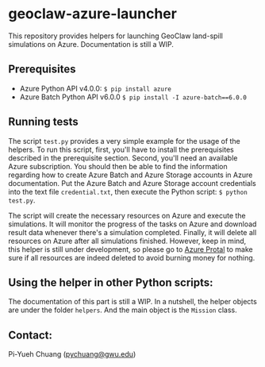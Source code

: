 # geoclaw-azure-launcher

This repository provides helpers for launching GeoClaw land-spill simulations on Azure.
Documentation is still a WIP.

## Prerequisites

* Azure Python API v4.0.0: `$ pip install azure`
* Azure Batch Python API v6.0.0 `$ pip install -I azure-batch==6.0.0`

## Running tests

The script `test.py` provides a very simple example for the usage of the helpers.
To run this script, first, you'll have to install the prerequisites described in the prerequisite section.
Second, you'll need an available Azure subscription.
You should then be able to find the information regarding how to create Azure Batch and Azure Storage accounts in Azure documentation.
Put the Azure Batch and Azure Storage account credentials into the text file `credential.txt`, then execute the Python script: `$ python test.py`.

The script will create the necessary resources on Azure and execute the simulations.
It will monitor the progress of the tasks on Azure and download result data whenever there's a simulation completed.
Finally, it will delete all resources on Azure after all simulations finished.
However, keep in mind, this helper is still under development, so please go to [Azure Protal](https://portal.azure.com) to make sure if all resources are indeed deleted to avoid burning money for nothing.

## Using the helper in other Python scripts:

The documentation of this part is still a WIP.
In a nutshell, the helper objects are under the folder `helpers`.
And the main object is the `Mission` class.

## Contact:
Pi-Yueh Chuang (pychuang@gwu.edu)
